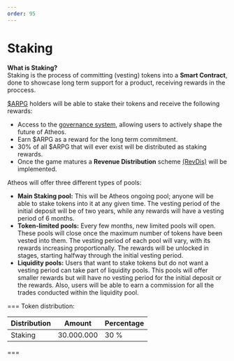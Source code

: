 ```yaml
---
order: 95
---
```


# Staking
**What is Staking?**  
Staking is the process of committing (vesting) tokens into a **Smart Contract**, done to showcase long term support for a product, receiving rewards in the proccess.  

[$ARPG](https://atheosgame.github.io/tokenomics/arpgtoken/) holders will be able to stake their tokens and receive the following rewards:

- Access to the [governance system](https://atheosgame.github.io/governance/fairgovernance/), allowing users to actively shape the future of Atheos.
- Earn $ARPG as a reward for the long term commitment.
- 30% of all $ARPG that will ever exist will be distributed as staking rewards.
- Once the game matures a **Revenue Distribution** scheme [(RevDis)](https://atheosgame.github.io/tokenomics/treasury/) will be implemented.

Atheos will offer three different types of pools:

- **Main Staking pool:** This will be Atheos ongoing pool; anyone will be able to stake tokens into it at any given time. The vesting period of the initial deposit will be of two years, while any rewards will have a vesting period of 6 months.
- **Token-limited pools:** Every few months, new limited pools will open. These pools will close once the maximum number of tokens have been vested into them. The vesting period of each pool will vary, with its rewards increasing proportionally. The rewards will be unlocked in stages, starting halfway through the initial vesting period.
- **Liquidity pools:** Users that want to stake tokens but do not want a vesting period can take part of liquidity pools. This pools will offer smaller rewards but will have no vesting period for the initial deposit or the rewards. Also, users will be able to earn a commission for all the trades conducted within the liquidity pool.

=== Token distribution:

Distribution       | Amount       | Percentage
---                | ---          | ---
Staking            | 30.000.000   | 30 %
===

